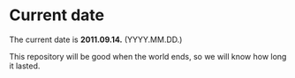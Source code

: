 # Current date

The current date is **2011.09.14.** (YYYY.MM.DD.)

This repository will be good when the world ends, so we will know how long it lasted.